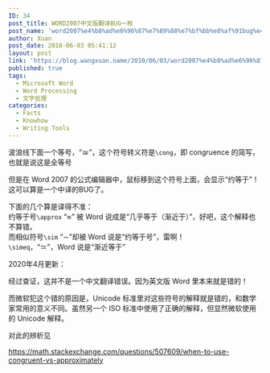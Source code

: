 ```yaml
---
ID: 34
post_title: WORD2007中文版翻译BUG一枚
post_name: 'word2007%e4%b8%ad%e6%96%87%e7%89%88%e7%bf%bb%e8%af%91bug%e4%b8%80%e6%9e%9a'
author: Xuan
post_date: 2010-06-03 05:41:12
layout: post
link: 'https://blog.wangxuan.name/2010/06/03/word2007%e4%b8%ad%e6%96%87%e7%89%88%e7%bf%bb%e8%af%91bug%e4%b8%80%e6%9e%9a/'
published: true
tags:
  - Microsoft Word
  - Word Processing
  - 文字处理
categories:
  - Facts
  - Knowhow
  - Writing Tools
---
```

波浪线下面一个等号，“≅”，这个符号转义符是`\cong`，即 congruence 的简写，也就是说这是全等号

但是在 Word 2007 的公式编辑器中，鼠标移到这个符号上面，会显示“约等于”！这可以算是一个中译的BUG了。

下面的几个算是译得不准：  
约等于号`\approx` “≈” 被 Word 说成是“几乎等于（渐近于）”，好吧，这个解释也不算错。  
而相似符号`\sim` “∼”却被 Word 说是“约等于号”，雷啊！  
`\simeq`，“≃”，Word 说是“渐近等于”

2020年4月更新：

经过查证，这并不是一个中文翻译错误。因为英文版 Word 里本来就是错的！

而微软犯这个错的原因是，Unicode 标准里对这些符号的解释就是错的，和数学家常用的意义不同。虽然另一个 ISO 标准中使用了正确的解释，但显然微软使用的 Unicode 解释。

对此的辨析见

<https://math.stackexchange.com/questions/507609/when-to-use-congruent-vs-approximately>
